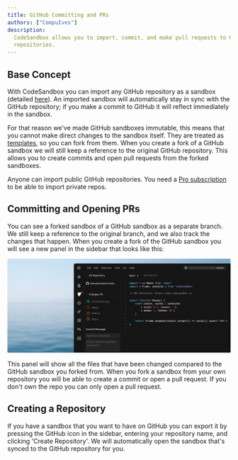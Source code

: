 ```yaml
---
title: GitHub Committing and PRs
authors: ["CompuIves"]
description:
  CodeSandbox allows you to import, commit, and make pull requests to GitHub
  repositories.
---
```


## Base Concept

With CodeSandbox you can import any GitHub repository as a sandbox (detailed
[here](/docs/importing#import-from-github)). An imported sandbox will
automatically stay in sync with the GitHub repository; if you make a commit to
GitHub it will reflect immediately in the sandbox.

For that reason we've made GitHub sandboxes immutable, this means that you
cannot make direct changes to the sandbox itself. They are treated as
[templates](/docs/templates), so you can fork from them. When you create a fork
of a GitHub sandbox we will still keep a reference to the original GitHub
repository. This allows you to create commits and open pull requests from the
forked sandboxes.

Anyone can import public GitHub repositories. You need a
[Pro subscription](https://codesandbox.io/pricing) to be able to import private
repos.

## Committing and Opening PRs

You can see a forked sandbox of a GitHub sandbox as a separate branch. We still
keep a reference to the original branch, and we also track the changes that
happen. When you create a fork of the GitHub sandbox you will see a new panel in
the sidebar that looks like this:

![GitHub Sidebar](./images/github-sidebar.png)

This panel will show all the files that have been changed compared to the GitHub
sandbox you forked from. When you fork a sandbox from your own repository you
will be able to create a commit or open a pull request. If you don't own the
repo you can only open a pull request.

## Creating a Repository

If you have a sandbox that you want to have on GitHub you can export it by
pressing the GitHub icon in the sidebar, entering your repository name, and
clicking 'Create Repository'. We will automatically open the sandbox that's
synced to the GitHub repository for you.
